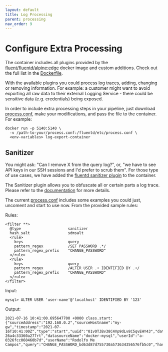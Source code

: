 ```yaml
---
layout: default
title: Log Processing
parent: processing
nav_order: 9
---
```

# Configure Extra Processing

The container includes all plugins provided by the [fluent/fluentd/alpine:edge](https://hub.docker.com/r/fluent/fluentd/) docker image and custom additions. Check out the full list in the [Dockerfile](../Dockerfile).

With the available plugins you could process log traces, adding, changing or removing information. For example: a customer might want to avoid exporting all raw data to their external Logging Service - there could be sensitive data (e.g. credentials) being exposed.

In order to include extra processing steps in your pipeline, just download [process.conf](../fluentd/etc/process.conf), make your modifications, and pass the file to the container. For example:
```
docker run -p 5140:5140 \
  -v /path-to-your/process.conf:/fluentd/etc/process.conf \
  <env-variables> log-export-container 
```

## Sanitizer

You might ask: "Can I remove X from the query log?", or, "we have to see API keys in our SSH sessions and I'd prefer to scrub them". For those type of use cases, we have added the [fluentd sanitizer plugin](https://github.com/fluent/fluent-plugin-sanitizer) to the container.

The Sanitizer plugin allows you to obfuscate all or certain parts a log trace. Please refer to the [documentation](https://github.com/fluent/fluent-plugin-sanitizer) for more details.

The current [process.conf](../fluentd/etc/process.conf) includes some examples you could just, uncoment and start to use now. From the provided sample rules:

Rules:
```
<filter **>
  @type                     sanitizer
  hash_salt                 sdmsalt
  <rule> 
    keys                    query
    pattern_regex           /SET PASSWORD .*/
    pattern_regex_prefix    "CHANGE_PASSWORD"
  </rule>
  <rule> 
    keys                    query
    pattern_regex           /ALTER USER .+ IDENTIFIED BY .+/
    pattern_regex_prefix    "CHANGE_PASSWORD"
  </rule>
</filter>
```

Input:
```
mysql> ALTER USER 'user-name'@'localhost' IDENTIFIED BY '123'
```

Output:
```
2021-07-16 10:41:00.695647700 +0000 class.start: {"sourceAddress":"192.168.0.2","sourceHostname":"my-gw","timestamp":"2021-07-16T10:41:00Z","type":"start","uuid":"01vOTJBv38C4Vp9dLv8C5qvEHY43","datasourceId":"rs-26a4c33360a277rt","datasourceName":"docker-mysql","userId":"a-0326fcc060460b7d","userName":"Rodolfo Me Campos","query":"CHANGE_PASSWORD_bd63d87d755730a573634356576fb5c0","hash":"aa85c84cc24b53336a355c99978e3e935f544bf2"}
```

